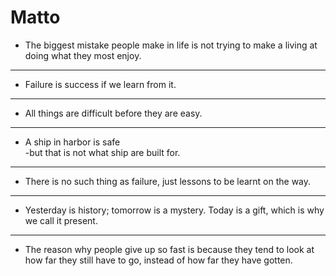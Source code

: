 # Matto
* The biggest mistake people make in life is not trying to make a living at doing what they most enjoy.
-----
* Failure is success if we learn from it.
----
* All things are difficult before they are easy.
----
* A ship in harbor is safe   
-but that is not what ship are built for.
----
* There is no such thing as failure, just lessons to be learnt on the way.
-----
* Yesterday is history; tomorrow is a mystery. Today is a gift, which is why we call it present.
-----
* The reason why people give up so fast is because they tend to look at how far they still have to go, instead of how far they have gotten.
